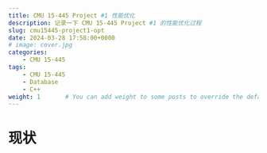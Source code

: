 ```yaml
---
title: CMU 15-445 Project #1 性能优化
description: 记录一下 CMU 15-445 Project #1 的性能优化过程
slug: cmu15445-project1-opt
date: 2024-03-28 17:58:00+0000
# image: cover.jpg
categories:
    - CMU 15-445
tags:
    - CMU 15-445
    - Database
    - C++
weight: 1       # You can add weight to some posts to override the default sorting (date descending)
---
```


# 现状

